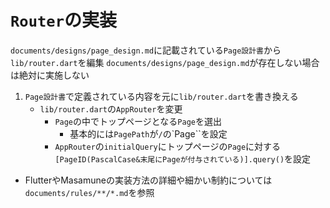 # `Router`の実装

`documents/designs/page_design.md`に記載されている`Page設計書`から`lib/router.dart`を編集
`documents/designs/page_design.md`が存在しない場合は絶対に実施しない

1. `Page設計書`で定義されている内容を元に`lib/router.dart`を書き換える
    - `lib/router.dart`の`AppRouter`を変更
      - `Page`の中でトップページとなる`Page`を選出
        - 基本的には`PagePath`が`/`の`Page``を設定
      - `AppRouter`の`initialQuery`にトップページの`Page`に対する`[PageID(PascalCase&末尾にPageが付与されている)].query()`を設定

- FlutterやMasamuneの実装方法の詳細や細かい制約については`documents/rules/**/*.md`を参照
